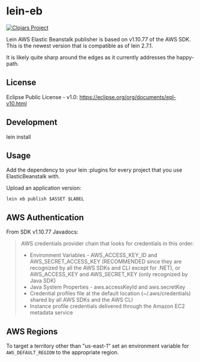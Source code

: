 # lein-eb

[![Clojars Project](https://img.shields.io/clojars/v/lein-eb.svg)](https://clojars.org/lein-eb)

Lein AWS Elastic Beanstalk publisher is based on v1.10.77 of the AWS SDK. This is the newest version that is compatible as of lein 2.7.1.

It is likely quite sharp around the edges as it currently addresses the happy-path.

## License
Eclipse Public License - v1.0: <https://eclipse.org/org/documents/epl-v10.html>

## Development
lein install

## Usage

Add the dependency to your lein :plugins for every project that you use ElasticBeanstalk with.

Upload an application version:

`lein eb publish $ASSET $LABEL`

## AWS Authentication

From SDK v1.10.77 Javadocs:

> AWS credentials provider chain that looks for credentials in this order:
>
> * Environment Variables - AWS_ACCESS_KEY_ID and AWS_SECRET_ACCESS_KEY (RECOMMENDED since they are recognized by all the AWS SDKs and CLI except for .NET), or AWS_ACCESS_KEY and AWS_SECRET_KEY (only recognized by Java SDK)
> * Java System Properties - aws.accessKeyId and aws.secretKey
> * Credential profiles file at the default location (~/.aws/credentials) shared by all AWS SDKs and the AWS CLI
> * Instance profile credentials delivered through the Amazon EC2 metadata service
>

## AWS Regions

To target a territory other than "us-east-1" set an environment variable for `AWS_DEFAULT_REGION` to the appropriate region.

